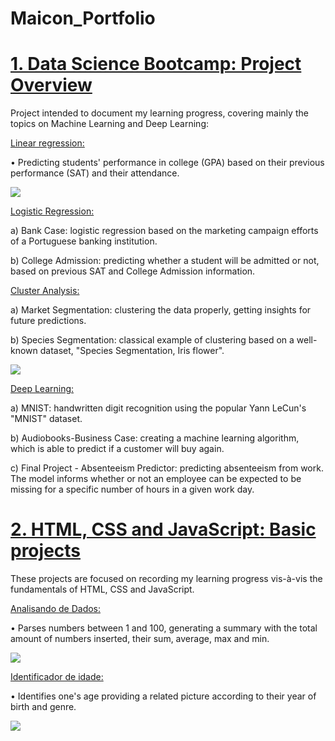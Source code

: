 # Maicon_Portfolio

# [1. Data Science Bootcamp: Project Overview](https://github.com/Polymathing/365DataScience-Bootcamp)
Project intended to document my learning progress, covering mainly the topics on Machine Learning and Deep Learning:

[Linear regression:](https://github.com/Polymathing/365DataScience-Bootcamp/tree/main/1.%20Linear%20Regression)

• Predicting students' performance in college (GPA) based on their previous performance (SAT) and their attendance.

![](https://github.com/Polymathing/Maicon_Portfolio/blob/main/images/plotting%20data.png?raw=true)

[Logistic Regression:](https://github.com/Polymathing/365DataScience-Bootcamp/tree/main/2.%20Logistic%20Regression)

a) Bank Case: logistic regression based on the marketing campaign efforts of a Portuguese banking institution.

b) College Admission: predicting whether a student will be admitted or not, based on previous SAT and College Admission information.

[Cluster Analysis:](https://github.com/Polymathing/365DataScience-Bootcamp/tree/main/3.%20Cluster%20Analysis)

a) Market Segmentation: clustering the data properly, getting insights for future predictions.

b) Species Segmentation: classical example of clustering based on a well-known dataset, "Species Segmentation, Iris flower".
     
![](https://github.com/Polymathing/Maicon_Portfolio/blob/main/images/iris-image.png?raw=true)

[Deep Learning:](https://github.com/Polymathing/365DataScience-Bootcamp/tree/main/4.%20Deep%20Learning)

a) MNIST: handwritten digit recognition using the popular Yann LeCun's "MNIST" dataset.

b) Audiobooks-Business Case: creating a machine learning algorithm, which is able to predict if a customer will buy again.

c) Final Project - Absenteeism Predictor: predicting absenteeism from work. The model informs whether or not an employee can be expected to be missing for a specific number of hours in a given work day.

# [2. HTML, CSS and JavaScript: Basic projects](https://github.com/Polymathing/HTML-CSS-and-JavaScript-Basic-Programs)

These projects are focused on recording my learning progress vis-à-vis the fundamentals of HTML, CSS and JavaScript.

[Analisando de Dados:](https://github.com/Polymathing/HTML-CSS-and-JavaScript-Basic-Programs/tree/main/Analisando%20de%20Dados)

• Parses numbers between 1 and 100, generating a summary with the total amount of numbers inserted, their sum, average, max and min.

![](https://github.com/Polymathing/Maicon_Portfolio/blob/main/images/Analisador.png?raw=true)

[Identificador de idade:](https://github.com/Polymathing/HTML-CSS-and-JavaScript-Basic-Programs/tree/main/Identificador%20de%20idade)

• Identifies one's age providing a related picture according to their year of birth and genre.

![](https://github.com/Polymathing/Maicon_Portfolio/blob/main/images/Identificador%20de%20idade.png?raw=true)
